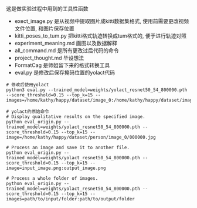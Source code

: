 这是做实验过程中用到的工具性函数
- exect_image.py 是从视频中提取图片成kitti数据集格式, 使用前需要更改视频文件位置, 和图片保存位置
- kitti_poses_to_tum.py 把kitti格式轨迹转换成tum格式的, 便于进行轨迹对照
- experiment_meaning.md 画图以及数据解释
- all_command.md 是所有更改过后代码的命令
- project_thought.md 毕设想法
- FormatCag 是师姐留下来的格式转换工具
- eval.py 是修改后保存掩码位置的yolact代码
```
# 修改后使用yolact
python3 eval.py --trained_model=weights/yolact_resnet50_54_800000.pth --score_threshold=0.15 --top_k=15 --images=/home/kathy/happy/dataset/image_0:/home/kathy/happy/dataset/image_1

# yolact的原始命令
# Display qualitative results on the specified image.
python eval_origin.py --trained_model=weights/yolact_resnet50_54_800000.pth --score_threshold=0.15 --top_k=15 --image=/home/kathy/happy/dataset/person/image_0/000000.jpg

# Process an image and save it to another file.
python eval_origin.py --trained_model=weights/yolact_resnet50_54_800000.pth --score_threshold=0.15 --top_k=15 --image=input_image.png:output_image.png

# Process a whole folder of images.
python eval_origin.py --trained_model=weights/yolact_resnet50_54_800000.pth --score_threshold=0.15 --top_k=15 --images=path/to/input/folder:path/to/output/folder
```



